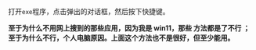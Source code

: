 打开`exe`程序，点击弹出的对话框，然后按下快捷键。

**至于为什么不用网上搜到的那些应用，因为我是 win11，那些 方法都是了不行 ；至于为什么不行，个人电脑原因。上面这个方法也不是很好，但至少能用。**
